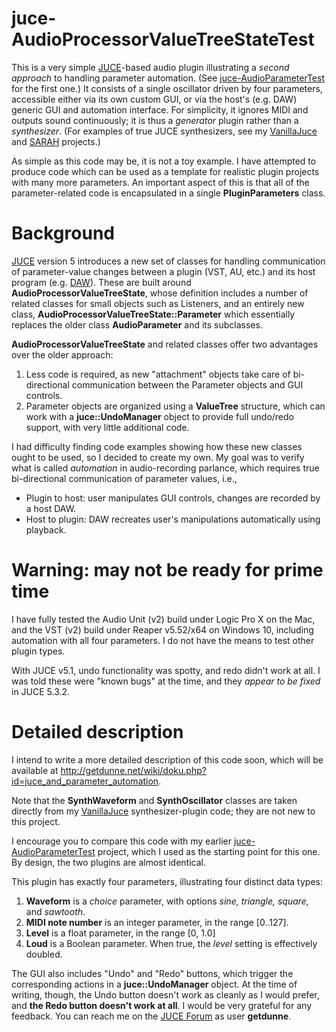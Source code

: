 # juce-AudioProcessorValueTreeStateTest
This is a very simple [JUCE](https://www.juce.com)-based audio plugin illustrating a *second approach* to handling parameter automation. (See [juce-AudioParameterTest](https://github.com/getdunne/juce-AudioParameterTest) for the first one.) It consists of a single oscillator driven by four parameters, accessible either via its own custom GUI, or via the host's (e.g. DAW) generic GUI and automation interface. For simplicity, it ignores MIDI and outputs sound continuously; it is thus a *generator* plugin rather than a *synthesizer*. (For examples of true JUCE synthesizers, see my [VanillaJuce](https://github.com/getdunne/VanillaJuce) and [SARAH](https://github.com/getdunne/SARAH) projects.)

As simple as this code may be, it is not a toy example. I have attempted to produce code which can be used as a template for realistic plugin projects with many more parameters. An important aspect of this is that all of the parameter-related code is encapsulated in a single **PluginParameters** class.

# Background #
[JUCE](https://www.juce.com) version 5 introduces a new set of classes for handling communication of parameter-value changes between a plugin (VST, AU, etc.) and its host program (e.g. [DAW](https://en.wikipedia.org/wiki/Digital_audio_workstation)). These are built around **AudioProcessorValueTreeState**, whose definition includes a number of related classes for small objects such as Listeners, and an entirely new class, **AudioProcessorValueTreeState::Parameter** which essentially replaces the older class **AudioParameter** and its subclasses.

**AudioProcessorValueTreeState** and related classes offer two advantages over the older approach:
1. Less code is required, as new "attachment" objects take care of bi-directional communication between the Parameter objects and GUI controls.
2. Parameter objects are organized using a **ValueTree** structure, which can work with a **juce::UndoManager** object to provide full undo/redo support, with very little additional code.

I had difficulty finding code examples showing how these new classes ought to be used, so I decided to create my own. My goal was to verify what is called *automation* in audio-recording parlance, which requires true bi-directional communication of parameter values, i.e.,
- Plugin to host: user manipulates GUI controls, changes are recorded by a host DAW.
- Host to plugin: DAW recreates user's manipulations automatically using playback.

# Warning: may not be ready for prime time #
I have fully tested the Audio Unit (v2) build under Logic Pro X on the Mac, and the VST (v2) build under Reaper v5.52/x64 on Windows 10, including automation with all four parameters. I do not have the means to test other plugin types.

With JUCE v5.1, undo functionality was spotty, and redo didn't work at all. I was told these were "known bugs" at the time, and they *appear to be fixed* in JUCE 5.3.2.

# Detailed description #

I intend to write a more detailed description of this code soon, which will be available at http://getdunne.net/wiki/doku.php?id=juce_and_parameter_automation.

Note that the **SynthWaveform** and **SynthOscillator** classes are taken directly from my [VanillaJuce](https://github.com/getdunne/VanillaJuce) synthesizer-plugin code; they are not new to this project.

I encourage you to compare this code with my earlier [juce-AudioParameterTest](https://github.com/getdunne/juce-AudioParameterTest) project, which I used as the starting point for this one. By design, the two plugins are almost identical.

This plugin has exactly four parameters, illustrating four distinct data types:
1. **Waveform** is a *choice* parameter, with options *sine, triangle, square,* and *sawtooth*.
2. **MIDI note number** is an integer parameter, in the range [0..127].
3. **Level** is a float parameter, in the range [0, 1.0]
4. **Loud** is a Boolean parameter. When true, the *level* setting is effectively doubled.

The GUI also includes "Undo" and "Redo" buttons, which trigger the corresponding actions in a **juce::UndoManager** object. At the time of writing, though, the Undo button doesn't work as cleanly as I would prefer, and **the Redo button doesn't work at all**. I would be very grateful for any feedback. You can reach me on the [JUCE Forum](https://forum.juce.com/) as user **getdunne**.
